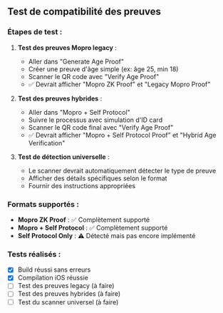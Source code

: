 ## Test de compatibilité des preuves

### Étapes de test :

1. **Test des preuves Mopro legacy** :
   - Aller dans "Generate Age Proof" 
   - Créer une preuve d'âge simple (ex: âge 25, min 18)
   - Scanner le QR code avec "Verify Age Proof"
   - ✅ Devrait afficher "Mopro ZK Proof" et "Legacy Mopro Proof"

2. **Test des preuves hybrides** :
   - Aller dans "Mopro + Self Protocol"
   - Suivre le processus avec simulation d'ID card
   - Scanner le QR code final avec "Verify Age Proof"
   - ✅ Devrait afficher "Mopro + Self Protocol Proof" et "Hybrid Age Verification"

3. **Test de détection universelle** :
   - Le scanner devrait automatiquement détecter le type de preuve
   - Afficher des détails spécifiques selon le format
   - Fournir des instructions appropriées

### Formats supportés :

- **Mopro ZK Proof** : ✅ Complètement supporté
- **Mopro + Self Protocol** : ✅ Complètement supporté  
- **Self Protocol Only** : ⚠️ Détecté mais pas encore implémenté

### Tests réalisés :

- [x] Build réussi sans erreurs
- [x] Compilation iOS réussie
- [ ] Test des preuves legacy (à faire)
- [ ] Test des preuves hybrides (à faire)
- [ ] Test du scanner universel (à faire)
